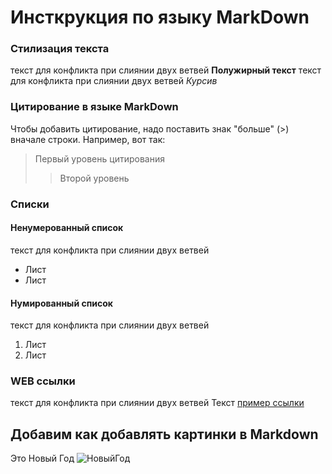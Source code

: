 # Инсткрукция по языку MarkDown

### Cтилизация текста
 текст для конфликта при слиянии двух ветвей
**Полужирный текст** 
текст для конфликта при слиянии двух ветвей
*Курсив*

### Цитирование в языке MarkDown

Чтобы добавить цитирование, надо поставить знак "больше" (>) вначале строки. Например, вот так:
> Первый уровень цитирования
>> Второй уровень

### Списки
#### Ненумерованный список
текст для конфликта при слиянии двух ветвей
* Лист
* Лист

#### Нумированный список
текст для конфликта при слиянии двух ветвей
1. Лист
2. Лиcт

### WEB ссылки
текст для конфликта при слиянии двух ветвей
Текст [пример ссылки](http.example.com "Всплывающая подсказка")

## Добавим как добавлять картинки в Markdown
 Это Новый Год
 ![НовыйГод](noviygod.webp)